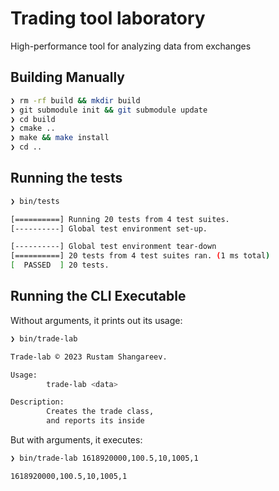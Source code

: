 # Trading tool laboratory

High-performance tool for analyzing data from exchanges

## Building Manually

```bash
❯ rm -rf build && mkdir build
❯ git submodule init && git submodule update
❯ cd build
❯ cmake ..
❯ make && make install
❯ cd ..
```
## Running the tests

```bash
❯ bin/tests

[==========] Running 20 tests from 4 test suites.
[----------] Global test environment set-up.

[----------] Global test environment tear-down
[==========] 20 tests from 4 test suites ran. (1 ms total)
[  PASSED  ] 20 tests.

```

## Running the CLI Executable

Without arguments, it prints out its usage:

```bash
❯ bin/trade-lab

Trade-lab © 2023 Rustam Shangareev.

Usage:
        trade-lab <data>

Description:
        Creates the trade class,
        and reports its inside
```

But with arguments, it executes:

```bash
❯ bin/trade-lab 1618920000,100.5,10,1005,1

1618920000,100.5,10,1005,1
```

